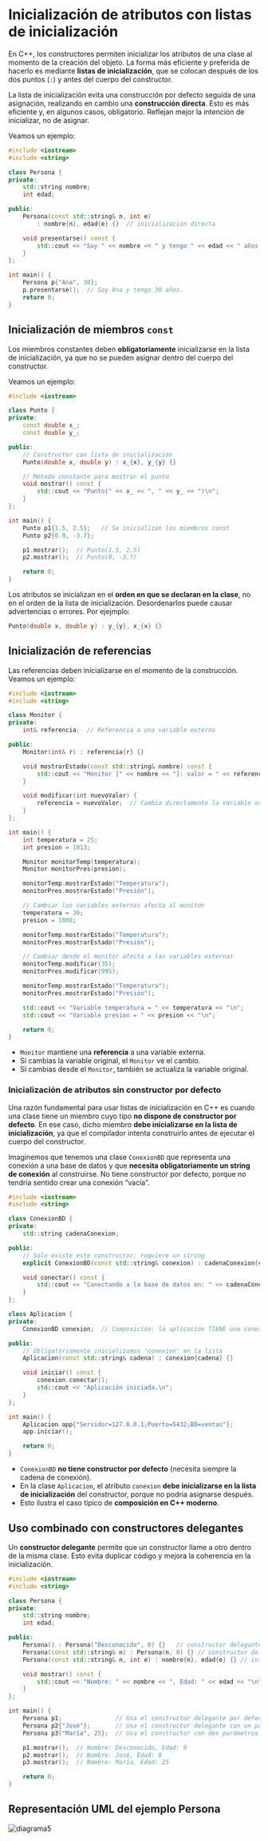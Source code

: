 # Inicialización de atributos con listas de inicialización

En C++, los constructores permiten inicializar los atributos de una clase al momento de la creación del objeto. La forma más eficiente y preferida de hacerlo es mediante **listas de inicialización**, que se colocan después de los dos puntos (`:`) y antes del cuerpo del constructor.

La lista de inicialización evita una construcción por defecto seguida de una asignación, realizando en cambio una **construcción directa**. Esto es más eficiente y, en algunos casos, obligatorio. Reflejan mejor la intención de inicializar, no de asignar.

Veamos un ejemplo:

```cpp
#include <iostream>
#include <string>

class Persona {
private:
    std::string nombre;
    int edad;

public:
    Persona(const std::string& n, int e)
        : nombre{n}, edad{e} {}  // inicialización directa

    void presentarse() const {
        std::cout << "Soy " << nombre << " y tengo " << edad << " años.\n";
    }
};

int main() {
    Persona p{"Ana", 30};
    p.presentarse();  // Soy Ana y tengo 30 años.
    return 0;
}
```

## Inicialización de miembros `const`

Los miembros constantes deben **obligatoriamente** inicializarse en la lista de inicialización, ya que no se pueden asignar dentro del cuerpo del constructor.

Veamos un ejemplo:

```cpp
#include <iostream>

class Punto {
private:
    const double x_;
    const double y_;

public:
    // Constructor con lista de inicialización
    Punto(double x, double y) : x_{x}, y_{y} {}

    // Método constante para mostrar el punto
    void mostrar() const {
        std::cout << "Punto(" << x_ << ", " << y_ << ")\n";
    }
};

int main() {
    Punto p1{1.5, 2.5};   // Se inicializan los miembros const
    Punto p2{0.0, -3.7};

    p1.mostrar();  // Punto(1.5, 2.5)
    p2.mostrar();  // Punto(0, -3.7)

    return 0;
}
```

Los atributos se inicializan en el **orden en que se declaran en la clase**, no en el orden de la lista de inicialización. Desordenarlos puede causar advertencias o errores. Por ejejmplo:

```cpp
Punto(double x, double y) : y_{y}, x_{x} {}
```

## Inicialización de referencias

 Las referencias deben inicializarse en el momento de la construcción. Veamos un ejemplo:

```cpp
#include <iostream>
#include <string>

class Monitor {
private:
    int& referencia;  // Referencia a una variable externa

public:
    Monitor(int& r) : referencia{r} {}

    void mostrarEstado(const std::string& nombre) const {
        std::cout << "Monitor [" << nombre << "]: valor = " << referencia << "\n";
    }

    void modificar(int nuevoValor) {
        referencia = nuevoValor;  // Cambia directamente la variable original
    }
};

int main() {
    int temperatura = 25;
    int presion = 1013;

    Monitor monitorTemp(temperatura);
    Monitor monitorPres(presion);

    monitorTemp.mostrarEstado("Temperatura");
    monitorPres.mostrarEstado("Presión");

    // Cambiar las variables externas afecta al monitor
    temperatura = 30;
    presion = 1008;

    monitorTemp.mostrarEstado("Temperatura");
    monitorPres.mostrarEstado("Presión");

    // Cambiar desde el monitor afecta a las variables externas
    monitorTemp.modificar(35);
    monitorPres.modificar(995);

    monitorTemp.mostrarEstado("Temperatura");
    monitorPres.mostrarEstado("Presión");

    std::cout << "Variable temperatura = " << temperatura << "\n";
    std::cout << "Variable presion = " << presion << "\n";

    return 0;
}
```

* `Monitor` mantiene una **referencia** a una variable externa.
* Si cambias la variable original, el `Monitor` ve el cambio.
* Si cambias desde el `Monitor`, también se actualiza la variable original.



### Inicialización de atributos sin constructor por defecto

Una razón fundamental para usar listas de inicialización en C++ es cuando una clase tiene un miembro cuyo tipo **no dispone de constructor por defecto**. En ese caso, dicho miembro **debe inicializarse en la lista de inicialización**, ya que el compilador intenta construirlo antes de ejecutar el cuerpo del constructor.

Imaginemos que tenemos una clase `ConexionBD` que representa una conexión a una base de datos y que **necesita obligatoriamente un string de conexión** al construirse. No tiene constructor por defecto, porque no tendría sentido crear una conexión “vacía”.

```cpp
#include <iostream>
#include <string>

class ConexionBD {
private:
    std::string cadenaConexion;

public:
    // Solo existe este constructor: requiere un string
    explicit ConexionBD(const std::string& conexion) : cadenaConexion{conexion} {}

    void conectar() const {
        std::cout << "Conectando a la base de datos en: " << cadenaConexion << "\n";
    }
};

class Aplicacion {
private:
    ConexionBD conexion;  // Composición: la aplicación TIENE una conexión

public:
    // Obligatoriamente inicializamos 'conexion' en la lista
    Aplicacion(const std::string& cadena) : conexion{cadena} {}

    void iniciar() const {
        conexion.conectar();
        std::cout << "Aplicación iniciada.\n";
    }
};

int main() {
    Aplicacion app{"Servidor=127.0.0.1;Puerto=5432;BD=ventas"};
    app.iniciar();

    return 0;
}
```

* `ConexionBD` **no tiene constructor por defecto** (necesita siempre la cadena de conexión).
* En la clase `Aplicacion`, el atributo `conexion` **debe inicializarse en la lista de inicialización** del constructor, porque no podría asignarse después.
* Esto ilustra el caso típico de **composición en C++ moderno**.


## Uso combinado con constructores delegantes

Un **constructor delegante** permite que un constructor llame a otro dentro de la misma clase. Esto evita duplicar código y mejora la coherencia en la inicialización.

```cpp
#include <iostream>
#include <string>

class Persona {
private:
    std::string nombre;
    int edad;

public:
    Persona() : Persona("Desconocido", 0) {}   // constructor delegante
    Persona(const std::string& n) : Persona(n, 0) {} // constructor delegante
    Persona(const std::string& n, int e) : nombre{n}, edad{e} {} // inicialización directa

    void mostrar() const {
        std::cout << "Nombre: " << nombre << ", Edad: " << edad << "\n";
    }
};

int main() {
    Persona p1;               // Usa el constructor delegante por defecto
    Persona p2{"José"};       // Usa el constructor delegante con un parámetro
    Persona p3{"María", 25};  // Usa el constructor con dos parámetros

    p1.mostrar();  // Nombre: Desconocido, Edad: 0
    p2.mostrar();  // Nombre: José, Edad: 0
    p3.mostrar();  // Nombre: María, Edad: 25

    return 0;
}
```

## Representación UML del ejemplo Persona

![diagrama5](img/diagrama5.png)